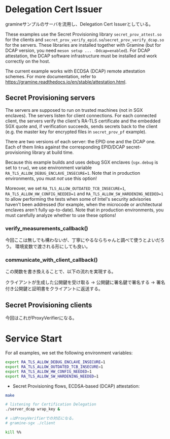 # Delegation Cert Issuer

gramineサンプルのサーバを流用し、Delegation Cert Issuerとしている。

These examples use the Secret Provisioning library `secret_prov_attest.so` for
the clients and `secret_prov_verify_epid.so`/`secret_prov_verify_dcap.so` for
the servers. These libraries are installed together with Gramine (but for DCAP
version, you need `meson setup ... -Ddcap=enabled`). For DCAP attestation, the
DCAP software infrastructure must be installed and work correctly on the host.

The current example works with ECDSA (DCAP) remote attestation schemes. For more documentation, refer to https://gramine.readthedocs.io/en/stable/attestation.html.

## Secret Provisioning servers

The servers are supposed to run on trusted machines (not in SGX enclaves). The
servers listen for client connections. For each connected client, the servers
verify the client's RA-TLS certificate and the embedded SGX quote and, if
verification succeeds, sends secrets back to the client (e.g. the master key
for encrypted files in `secret_prov_pf` example).

There are two versions of each server: the EPID one and the DCAP one. Each of
them links against the corresponding EPID/DCAP secret-provisioning library at
build time.

Because this example builds and uses debug SGX enclaves (`sgx.debug` is set
to `true`), we use environment variable `RA_TLS_ALLOW_DEBUG_ENCLAVE_INSECURE=1`.
Note that in production environments, you must *not* use this option!

Moreover, we set `RA_TLS_ALLOW_OUTDATED_TCB_INSECURE=1`,
`RA_TLS_ALLOW_HW_CONFIG_NEEDED=1` and `RA_TLS_ALLOW_SW_HARDENING_NEEDED=1` to
allow performing the tests when some of Intel's security advisories haven't been
addressed (for example, when the microcode or architectural enclaves aren't
fully up-to-date). Note that in production environments, you must carefully
analyze whether to use these options!

### verify_measurements_callback()

今回ここは無しでも構わないが、丁寧にやるならちゃんと調べて使うとよいだろう。
環境変数で渡される形にしても良い。

### communicate_with_client_callback()

この関数を書き換えることで、以下の流れを実現する。


クライアントが生成した公開鍵を受け取る → 公開鍵に署名鍵で署名する → 署名付き公開鍵と証明書をクライアントに返送する。

## Secret Provisioning clients

今回はこれがProxyVerifierになる。

# Service Start

For all examples, we set the following environment variables:
```sh
export RA_TLS_ALLOW_DEBUG_ENCLAVE_INSECURE=1
export RA_TLS_ALLOW_OUTDATED_TCB_INSECURE=1
export RA_TLS_ALLOW_HW_CONFIG_NEEDED=1
export RA_TLS_ALLOW_SW_HARDENING_NEEDED=1
```

- Secret Provisioning flows, ECDSA-based (DCAP) attestation:

```sh
make

# listening for Certification Delegation
./server_dcap wrap_key &

# ↓はProxyVerifierでの対応になる。
# gramine-sgx ./client

kill %%
```
